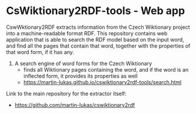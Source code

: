 # CsWiktionary2RDF-tools - Web app
CswWktionary2RDF extracts information from the Czech Wiktionary project into 
a machine-readable format RDF. This repository contains web application
that is able to search the RDF model based on the input word, and find all the pages 
that contain that word, together with the properties of that word form, if it has any.

1. A search engine of word forms for the Czech Wiktionary
   - finds all Wiktionary pages containing the word, and if 
   the word is an inflected form, it provides its properties as well
   - https://martin-lukas.github.io/cswiktionary2rdf-tools/search.html

Link to the main repository for the extractor itself:

- https://github.com/martin-lukas/cswiktionary2rdf
 